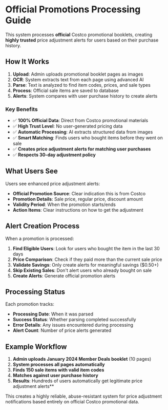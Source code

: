 # Official Promotions Processing Guide

This system processes **official** Costco promotional booklets, creating **highly trusted** price adjustment alerts for users based on their purchase history.

## How It Works

1. **Upload**: Admin uploads promotional booklet pages as images
2. **OCR**: System extracts text from each page using advanced AI
3. **Parse**: Text is analyzed to find item codes, prices, and sale types
4. **Process**: Official sale items are saved to database
5. **Alerts**: System compares with user purchase history to create alerts

### Key Benefits

- ✅ **100% Official Data**: Direct from Costco promotional materials
- ✅ **High Trust Level**: No user-generated pricing data
- ✅ **Automatic Processing**: AI extracts structured data from images
- ✅ **Smart Matching**: Finds users who bought items before they went on sale
- ✅ **Creates price adjustment alerts for matching user purchases**
- ✅ **Respects 30-day adjustment policy**

## What Users See

Users see enhanced price adjustment alerts:
- **Official Promotion Source**: Clear indication this is from Costco
- **Promotion Details**: Sale price, regular price, discount amount
- **Validity Period**: When the promotion starts/ends
- **Action Items**: Clear instructions on how to get the adjustment

## Alert Creation Process

When a promotion is processed:

1. **Find Eligible Users**: Look for users who bought the item in the last 30 days
2. **Price Comparison**: Check if they paid more than the current sale price
3. **Validate Savings**: Only create alerts for meaningful savings ($0.50+)
4. **Skip Existing Sales**: Don't alert users who already bought on sale
5. **Create Alerts**: Generate official promotion alerts

## Processing Status

Each promotion tracks:
- **Processing Date**: When it was parsed
- **Success Status**: Whether parsing completed successfully
- **Error Details**: Any issues encountered during processing
- **Alert Count**: Number of price alerts generated

## Example Workflow

1. **Admin uploads January 2024 Member Deals booklet** (10 pages)
2. **System processes all pages automatically**
3. **Finds 150 sale items with valid item codes**
4. **Matches against user purchase history**
5. **Results**: Hundreds of users automatically get legitimate price adjustment alerts**

This creates a highly reliable, abuse-resistant system for price adjustment notifications based entirely on official Costco promotional data. 